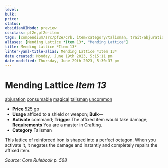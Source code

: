 ```yaml
---
level:
bulk:
price:
status:
obsidianUIMode: preview
cssclass: pf2e,pf2e-item
tags: [compendium/src/pf2e/crb, item/category/talisman, trait/abjuration, trait/consumable, trait/magical, trait/talisman, trait/uncommon]
aliases: [Mending Lattice *Item 13*, "Mending Lattice"]
title: Mending Lattice *Item 13*
linter-yaml-title-alias: Mending Lattice *Item 13*
date created: Monday, June 19th 2023, 5:15:11 pm
date modified: Thursday, June 29th 2023, 5:30:37 pm
---
```


# Mending Lattice *Item 13*

[abjuration](rules/traits/abjuration.md) [consumable](rules/traits/consumable.md) [magical](rules/traits/magical.md) [talisman](rules/traits/talisman.md) [uncommon](rules/traits/uncommon.md)  

- **Price** 525 gp
- **Usage** affixed to a shield or weapon; **Bulk**—
- **Activate** command; **Trigger** The affixed item would take damage; **Requirements** You are a master in [Crafting](compendium/skills.md#Crafting).
- **Category** Talisman

This lattice of reinforced iron is shaped into a perfect octagon. When you activate it, it negates the damage and instantly and completely repairs the affixed item.

*Source: Core Rulebook p. 568*
